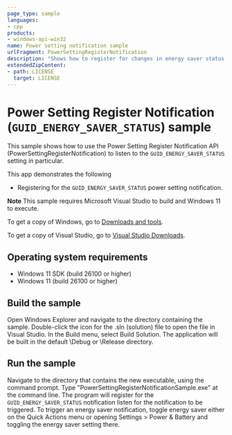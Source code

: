 ```yaml
---
page_type: sample
languages:
- cpp
products:
- windows-api-win32
name: Power setting notification sample
urlFragment: PowerSettingRegisterNotification
description: "Shows how to register for changes in energy saver status."
extendedZipContent:
- path: LICENSE
  target: LICENSE
---
```


Power Setting Register Notification (`GUID_ENERGY_SAVER_STATUS`) sample
========================================

This sample shows how to use the Power Setting Register Notification API (PowerSettingRegisterNotification) to listen to the `GUID_ENERGY_SAVER_STATUS` setting in particular.

This app demonstrates the following
- Registering for the `GUID_ENERGY_SAVER_STATUS` power setting notification.

**Note**  This sample requires Microsoft Visual Studio to build and Windows 11 to execute.

To get a copy of Windows, go to [Downloads and tools](http://go.microsoft.com/fwlink/p/?linkid=301696).

To get a copy of Visual Studio, go to [Visual Studio Downloads](http://go.microsoft.com/fwlink/p/?linkid=301697).

Operating system requirements
-----------------------------

- Windows 11 SDK (build 26100 or higher)
- Windows 11 (build 26100 or higher)

Build the sample
----------------

Open Windows Explorer and navigate to the directory containing the sample. Double-click the icon for the .sln (solution) file to open the file in Visual Studio. In the Build menu, select Build Solution. The application will be built in the default \\Debug or \\Release directory.

Run the sample
--------------

Navigate to the directory that contains the new executable, using the command prompt. Type "PowerSettingRegisterNotificationSample.exe" at the command line. 
The program will register for the `GUID_ENERGY_SAVER_STATUS` notification listen for the notification to be triggered. To trigger an energy saver notification, 
toggle energy saver either on the Quick Actions menu or opening Settings > Power & Battery and toggling the energy saver setting there.  

